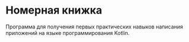 # Номерная книжка
Программа для получения первых практических навыков написания приложений на языке программирования Kotlin.
